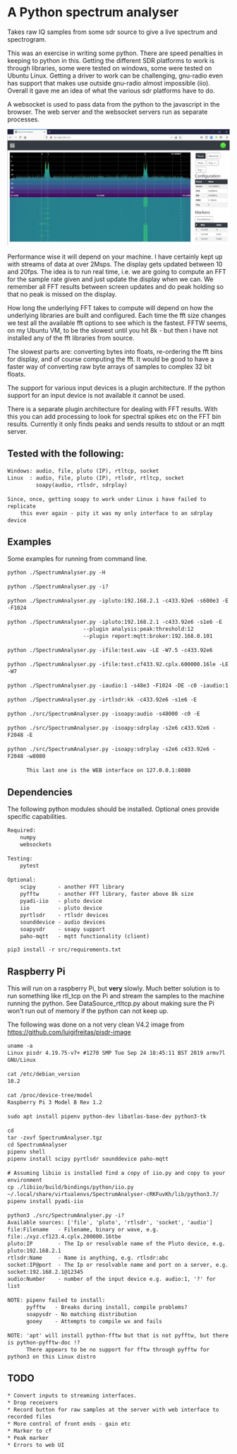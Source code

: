 # A Python spectrum analyser 

Takes raw IQ samples from some sdr source to give a live spectrum and spectrogram.

This was an exercise in writing some python. There are speed penalties in keeping to python in this. 
Getting the different SDR platforms to work is through libraries, some were tested on windows, some 
were tested on Ubuntu Linux. Getting a driver to work can be challenging, gnu-radio even has support 
that makes use outside gnu-radio almost impossible (iio). Overall it gave me an idea of what the various 
sdr platforms have to do.
                   
A websocket is used to pass data from the python to the javascript in the browser. The web server and the websocket servers run as separate processes.
        
![Screenshot](screenShot_web.png)

Performance wise it will depend on your machine. I have certainly kept up with streams of data at over 2Msps.
The display gets updated between 10 and 20fps. The idea is to run real time, i.e. we are going to 
compute an FFT for the sample rate given and just update the display when we can. We remember all 
FFT results between screen updates and do peak holding so that no peak is missed on the display. 

How long the underlying FFT takes to compute will depend on how the underlying libraries are built
and configured. Each time the fft size changes we test all the available fft options to see which is 
the fastest. FFTW seems, on my Ubuntu VM, to be the slowest until you hit 8k - but then i have not 
installed any of the fft libraries from source.

The slowest parts are: converting bytes into floats, re-ordering the fft bins for display, and of
course computing the fft. It would be good to have a faster way of converting raw byte arrays of 
samples to complex 32 bit floats.

The support for various input devices is a plugin architecture. If the python support for an input 
device is not available it cannot be used.

There is a separate plugin architecture for dealing with FFT results. With this you can add processing
to look for spectral spikes etc on the FFT bin results. Currently it only finds peaks and sends results
to stdout or an mqtt server.

## Tested with the following:

    Windows: audio, file, pluto (IP), rtltcp, socket
    Linux  : audio, file, pluto (IP), rtlsdr, rtltcp, socket
             soapy(audio, rtlsdr, sdrplay)
    
    Since, once, getting soapy to work under Linux i have failed to replicate 
        this ever again - pity it was my only interface to an sdrplay device
        
## Examples

Some examples for running from command line.

    python ./SpectrumAnalyser.py -H

    python ./SpectrumAnalyser.py -i?

    python ./SpectrumAnalyser.py -ipluto:192.168.2.1 -c433.92e6 -s600e3 -E -F1024

    python ./SpectrumAnalyser.py -ipluto:192.168.2.1 -c433.92e6 -s1e6 -E 
                            --plugin analysis:peak:threshold:12 
                            --plugin report:mqtt:broker:192.168.0.101 

    python ./SpectrumAnalyser.py -ifile:test.wav -LE -W7.5 -c433.92e6

    python ./SpectrumAnalyser.py -ifile:test.cf433.92.cplx.600000.16le -LE -W7

    python ./SpectrumAnalyser.py -iaudio:1 -s48e3 -F1024 -DE -c0 -iaudio:1

    python ./SpectrumAnalyser.py -irtlsdr:kk -c433.92e6 -s1e6 -E

    python ./src/SpectrumAnalyser.py -isoapy:audio -s48000 -c0 -E

    python ./src/SpectrumAnalyser.py -isoapy:sdrplay -s2e6 c433.92e6 -F2048 -E
    
    python ./src/SpectrumAnalyser.py -isoapy:sdrplay -s2e6 c433.92e6 -F2048 -w8080  
          
          This last one is the WEB interface on 127.0.0.1:8080


## Dependencies

The following python modules should be installed. Optional ones provide specific capabilities.

    Required:
        numpy
        websockets
        
    Testing:
        pytest
        
    Optional:
        scipy       - another FFT library
        pyfftw      - another FFT library, faster above 8k size
        pyadi-iio   - pluto device
        iio         - pluto device
        pyrtlsdr    - rtlsdr devices
        sounddevice - audio devices
        soapysdr    - soapy support
        paho-mqtt   - mqtt functionality (client)


```
pip3 install -r src/requirements.txt
```

## Raspberry Pi

This will run on a raspberry Pi, but **very** slowly. Much better solution is to run something like rtl_tcp 
on the Pi and stream the samples to the machine running the python. See DataSource_rtltcp.py about making
sure the Pi won't run out of memory if the python can not keep up.

The following was done on a not very clean V4.2 image from https://github.com/luigifreitas/pisdr-image
  
    uname -a 
    Linux pisdr 4.19.75-v7+ #1270 SMP Tue Sep 24 18:45:11 BST 2019 armv7l GNU/Linux
    
    cat /etc/debian_version 
    10.2
    
    cat /proc/device-tree/model
    Raspberry Pi 3 Model B Rev 1.2

    sudo apt install pipenv python-dev libatlas-base-dev python3-tk 

    cd
    tar -zxvf SpectrumAnalyser.tgz
    cd SpectrumAnalyser
    pipenv shell
    pipenv install scipy pyrtlsdr sounddevice paho-mqtt

    # Assuming libiio is installed find a copy of iio.py and copy to your environment 
    cp ./libiio/build/bindings/python/iio.py ~/.local/share/virtualenvs/SpectrumAnalyser-cRKFuvKh/lib/python3.7/    
    pipenv install pyadi-iio

    python3 ./src/SpectrumAnalyser.py -i?
    Available sources: ['file', 'pluto', 'rtlsdr', 'socket', 'audio']
    file:Filename 	- Filename, binary or wave, e.g. file:./xyz.cf123.4.cplx.200000.16tbe
    pluto:IP        - The Ip or resolvable name of the Pluto device, e.g. pluto:192.168.2.1
    rtlsdr:Name 	- Name is anything, e.g. rtlsdr:abc
    socket:IP@port 	- The Ip or resolvable name and port on a server, e.g. socket:192.168.2.1@12345
    audio:Number 	- number of the input device e.g. audio:1, '?' for list

    NOTE: pipenv failed to install:
          pyfftw   - Breaks during install, compile problems?
          soapysdr - No matching distribution
          gooey    - Attempts to compile wx and fails
          
    NOTE: 'apt' will install python-fftw but that is not pyfftw, but there is python-pyfftw-doc !?
          There appears to be no support for fftw through pyfftw for python3 on this Linux distro

## TODO
 
    * Convert inputs to streaming interfaces.
    * Drop receivers
    * Record button for raw samples at the server with web interface to recorded files
    * More control of front ends - gain etc
    * Marker to cf
    * Peak marker
    * Errors to web UI
